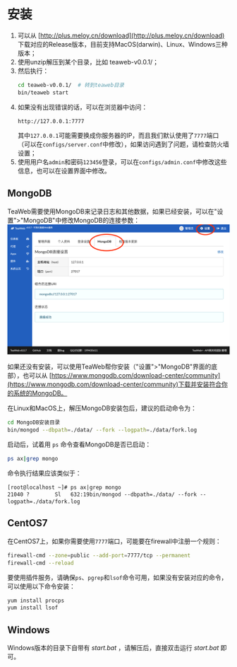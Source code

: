 # 安装
1. 可以从 [http://plus.meloy.cn/download](http://plus.meloy.cn/download) 下载对应的Release版本，目前支持MacOS(darwin)、Linux、Windows三种版本；
2. 使用unzip解压到某个目录，比如 teaweb-v0.0.1/；
3. 然后执行：
    ~~~bash
    cd teaweb-v0.0.1/  # 转到teaweb目录
    bin/teaweb start
    ~~~
4. 如果没有出现错误的话，可以在浏览器中访问：
    ~~~
    http://127.0.0.1:7777
    ~~~
    其中`127.0.0.1`可能需要换成你服务器的IP，而且我们默认使用了`7777`端口（可以在`configs/server.conf`中修改），如果访问遇到了问题，请检查防火墙设置；
5. 使用用户名`admin`和密码`123456`登录，可以在`configs/admin.conf`中修改这些信息，也可以在设置界面中修改。

## MongoDB
TeaWeb需要使用MongoDB来记录日志和其他数据，如果已经安装，可以在"设置">"MongoDB"中修改MongoDB的连接参数：
![mongodb.png](mongodb.png)

如果还没有安装，可以使用TeaWeb帮你安装（"设置">"MongoDB"界面的底部），也可以从 [https://www.mongodb.com/download-center/community](https://www.mongodb.com/download-center/community)下载并安装符合你的系统的MongoDB。

在Linux和MacOS上，解压MongoDB安装包后，建议的启动命令为：
~~~bash
cd MongoDB安装目录
bin/mongod --dbpath=./data/ --fork --logpath=./data/fork.log
~~~

启动后，试着用 `ps` 命令查看MongoDB是否已启动：
~~~bash
ps ax|grep mongo
~~~
命令执行结果应该类似于：
~~~
[root@localhost ~]# ps ax|grep mongo
21040 ?        Sl   632:19bin/mongod --dbpath=./data/ --fork --logpath=./data/fork.log
~~~

## CentOS7
在CentOS7上，如果你需要使用`7777`端口，可能要在firewall中注册一个规则：
~~~bash
firewall-cmd --zone=public --add-port=7777/tcp --permanent
firewall-cmd --reload
~~~

要使用插件服务，请确保`ps`、`pgrep`和`lsof`命令可用，如果没有安装对应的命令，可以使用以下命令安装：
~~~bash
yum install procps
yum install lsof
~~~

## Windows
Windows版本的目录下自带有 *start.bat* ，请解压后，直接双击运行 *start.bat* 即可。